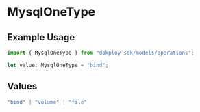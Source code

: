 # MysqlOneType

## Example Usage

```typescript
import { MysqlOneType } from "dokploy-sdk/models/operations";

let value: MysqlOneType = "bind";
```

## Values

```typescript
"bind" | "volume" | "file"
```